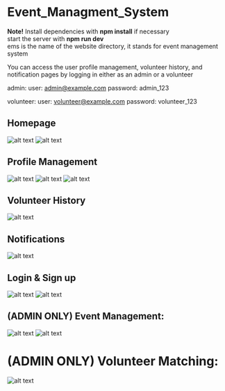 # Event_Managment_System
**Note!** 
Install dependencies with **npm install** if necessary <br>
start the server with **npm run dev** <br>
ems is the name of the website directory, it stands for event management system

You can access the user profile management, volunteer history, and notification pages by logging in either as an admin or a volunteer

admin: user: admin@example.com password: admin_123

volunteer: user: volunteer@example.com password: volunteer_123

## Homepage

![alt text](https://github.com/2ndplan3t/Event_Managment_System/blob/main/screenshots/homepage1.png?raw=true)
![alt text](https://github.com/2ndplan3t/Event_Managment_System/blob/main/screenshots/homepage2.png?raw=true)

## Profile Management

![alt text](https://github.com/2ndplan3t/Event_Managment_System/blob/main/screenshots/profilemanagement2.png?raw=true)
![alt text](https://github.com/2ndplan3t/Event_Managment_System/blob/main/screenshots/profilemanagement1.png?raw=true)
![alt text](https://github.com/2ndplan3t/Event_Managment_System/blob/main/screenshots/profilemanagement3.png?raw=true)

## Volunteer History

![alt text](https://github.com/2ndplan3t/Event_Managment_System/blob/main/screenshots/volunteerhistory.png?raw=true)

## Notifications 
![alt text](https://github.com/2ndplan3t/Event_Managment_System/blob/main/screenshots/notifications.png?raw=true)

## Login & Sign up
![alt text](https://github.com/2ndplan3t/Event_Managment_System/blob/main/screenshots/login.png?raw=true)
![alt text](https://github.com/2ndplan3t/Event_Managment_System/blob/main/screenshots/signup.png?raw=true)

## (ADMIN ONLY) Event Management:
![alt text](https://github.com/2ndplan3t/Event_Managment_System/blob/main/screenshots/admin%20event%20management1.png?raw=true)
![alt text](https://github.com/2ndplan3t/Event_Managment_System/blob/main/screenshots/admin%20event%20management2.png?raw=true)

# (ADMIN ONLY) Volunteer Matching:
![alt text](https://github.com/2ndplan3t/Event_Managment_System/blob/main/screenshots/volunteermatch.png?raw=true)
